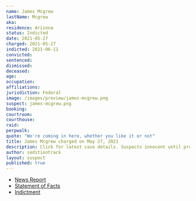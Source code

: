 ```yaml
---
name: James Mcgrew
lastName: Mcgrew
aka:
residence: Arizona
status: Indicted
date: 2021-05-27
charged: 2021-05-27
indicted: 2021-06-11
convicted:
sentenced:
dismissed:
deceased:
age:
occupation:
affiliations:
jurisdiction: Federal
image: /images/preview/james-mcgrew.png
suspect: james-mcgrew.png
booking:
courtroom:
courthouse:
raid:
perpwalk:
quote: "We're coming in here, whether you like it or not"
title: James Mcgrew charged on May 27, 2021
description: Click for latest case details. Suspects innocent until proven guilty.
author: seditiontrack
layout: suspect
published: true
---
```


- [News Report](https://www.azcentral.com/story/news/local/arizona/2021/06/02/james-burton-mcgrew-king-james-belly-tattoo-arrested-arizona-striking-2-officers-capitol-riot-jan-6/7499980002/)
- [Statement of Facts](https://www.justice.gov/usao-dc/case-multi-defendant/file/1400856/download)
- [Indictment](https://www.justice.gov/usao-dc/case-multi-defendant/file/1410716/download)

